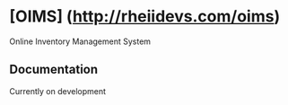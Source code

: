 # [OIMS] (http://rheiidevs.com/oims)

Online Inventory Management System

## Documentation

Currently on development